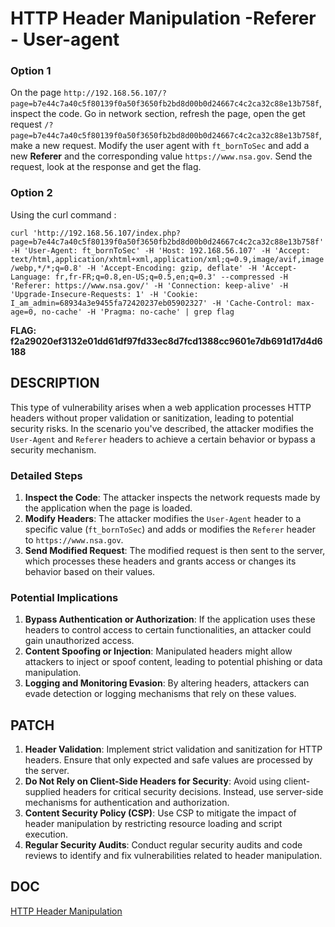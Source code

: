 # HTTP Header Manipulation -Referer - User-agent

### Option 1
On the page `http://192.168.56.107/?page=b7e44c7a40c5f80139f0a50f3650fb2bd8d00b0d24667c4c2ca32c88e13b758f`, inspect the code. Go in network section, refresh the page, open the get request `/?page=b7e44c7a40c5f80139f0a50f3650fb2bd8d00b0d24667c4c2ca32c88e13b758f`, make a new request. Modify the user agent with `ft_bornToSec` and add a new **Referer** and the corresponding value `https://www.nsa.gov`.  Send the request, look at the response and get the flag.

### Option 2

Using the curl command : 

`curl 'http://192.168.56.107/index.php?page=b7e44c7a40c5f80139f0a50f3650fb2bd8d00b0d24667c4c2ca32c88e13b758f' -H 'User-Agent: ft_bornToSec' -H 'Host: 192.168.56.107' -H 'Accept: text/html,application/xhtml+xml,application/xml;q=0.9,image/avif,image/webp,*/*;q=0.8' -H 'Accept-Encoding: gzip, deflate' -H 'Accept-Language: fr,fr-FR;q=0.8,en-US;q=0.5,en;q=0.3' --compressed -H 'Referer: https://www.nsa.gov/' -H 'Connection: keep-alive' -H 'Upgrade-Insecure-Requests: 1' -H 'Cookie: I_am_admin=68934a3e9455fa72420237eb05902327' -H 'Cache-Control: max-age=0, no-cache' -H 'Pragma: no-cache' | grep flag`

**FLAG:
f2a29020ef3132e01dd61df97fd33ec8d7fcd1388cc9601e7db691d17d4d6188** 

## DESCRIPTION

This type of vulnerability arises when a web application processes HTTP headers without proper validation or sanitization, leading to potential security risks. In the scenario you've described, the attacker modifies the `User-Agent` and `Referer` headers to achieve a certain behavior or bypass a security mechanism.

### Detailed Steps

1.  **Inspect the Code**: The attacker inspects the network requests made by the application when the page is loaded.
2.  **Modify Headers**: The attacker modifies the `User-Agent` header to a specific value (`ft_bornToSec`) and adds or modifies the `Referer` header to `https://www.nsa.gov`.
3.  **Send Modified Request**: The modified request is then sent to the server, which processes these headers and grants access or changes its behavior based on their values.

### Potential Implications

1.  **Bypass Authentication or Authorization**: If the application uses these headers to control access to certain functionalities, an attacker could gain unauthorized access.
2.  **Content Spoofing or Injection**: Manipulated headers might allow attackers to inject or spoof content, leading to potential phishing or data manipulation.
3.  **Logging and Monitoring Evasion**: By altering headers, attackers can evade detection or logging mechanisms that rely on these values.

## PATCH

1.  **Header Validation**: Implement strict validation and sanitization for HTTP headers. Ensure that only expected and safe values are processed by the server.
2.  **Do Not Rely on Client-Side Headers for Security**: Avoid using client-supplied headers for critical security decisions. Instead, use server-side mechanisms for authentication and authorization.
3.  **Content Security Policy (CSP)**: Use CSP to mitigate the impact of header manipulation by restricting resource loading and script execution.
4.  **Regular Security Audits**: Conduct regular security audits and code reviews to identify and fix vulnerabilities related to header manipulation.

## DOC

[HTTP Header Manipulation](https://owasp.org/www-project-secure-headers/)